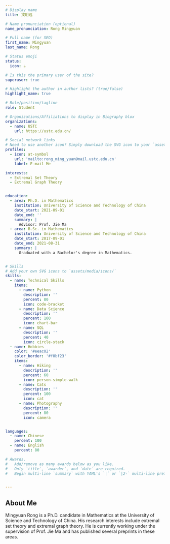 ```yaml
---
# Display name
title: 戎明远

# Name pronunciation (optional)
name_pronunciation: Rong Mingyuan

# Full name (for SEO)
first_name: Mingyuan
last_name: Rong

# Status emoji
status:
  icon: ☕️

# Is this the primary user of the site?
superuser: true

# Highlight the author in author lists? (true/false)
highlight_name: true

# Role/position/tagline
role: Student

# Organizations/Affiliations to display in Biography blox
organizations:
  - name: USTC
    url: https://ustc.edu.cn/

# Social network links
# Need to use another icon? Simply download the SVG icon to your `assets/media/icons/` folder.
profiles:
  - icon: at-symbol
    url: 'mailto:rong_ming_yuan@mail.ustc.edu.cn'
    label: E-mail Me

interests:
  - Extremal Set Theory
  - Extremal Graph Theory


education:
  - area: Ph.D. in Mathematics
    institution: University of Science and Technology of China
    date_start: 2021-09-01
    date_end: ''
    summary: |
      Advisor: Prof. Jie Ma
  - area: B.Sc. in Mathematics
    institution: University of Science and Technology of China
    date_start: 2017-09-01
    date_end: 2021-08-31
    summary: |
      Graduated with a Bachelor's degree in Mathematics.


# Skills
# Add your own SVG icons to `assets/media/icons/`
skills:
  - name: Technical Skills
    items:
      - name: Python
        description: ''
        percent: 80
        icon: code-bracket
      - name: Data Science
        description: ''
        percent: 100
        icon: chart-bar
      - name: SQL
        description: ''
        percent: 40
        icon: circle-stack
  - name: Hobbies
    color: '#eeac02'
    color_border: '#f0bf23'
    items:
      - name: Hiking
        description: ''
        percent: 60
        icon: person-simple-walk
      - name: Cats
        description: ''
        percent: 100
        icon: cat
      - name: Photography
        description: ''
        percent: 80
        icon: camera


languages:
  - name: Chinese
    percent: 100
  - name: English
    percent: 80

# Awards.
#   Add/remove as many awards below as you like.
#   Only `title`, `awarder`, and `date` are required.
#   Begin multi-line `summary` with YAML's `|` or `|2-` multi-line prefix and indent 2 spaces below.


---
```


## About Me

Mingyuan Rong is a Ph.D. candidate in Mathematics at the University of Science and Technology of China. His research interests include extremal set theory and extremal graph theory. He is currently working under the supervision of Prof. Jie Ma and has published several preprints in these areas.
